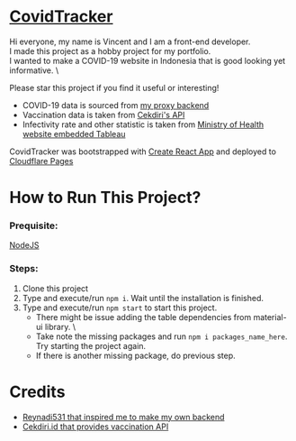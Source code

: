 # [CovidTracker](https://covidtracker.pages.dev)

Hi everyone, my name is Vincent and I am a front-end developer. \
I made this project as a hobby project for my portfolio. \
I wanted to make a COVID-19 website in Indonesia that is good looking yet informative. \

Please star this project if you find it useful or interesting!

- COVID-19 data is sourced from [my proxy backend](https://github.com/vincenth19/covidtracker-backend)
- Vaccination data is taken from [Cekdiri's API](https://cekdiri.id/vaksinasi/)
- Infectivity rate and other statistic is taken from [Ministry of Health website embedded Tableau](https://vaksin.kemkes.go.id/#/scprovinsi)

CovidTracker was bootstrapped with [Create React App](https://github.com/facebook/create-react-app) and deployed to [Cloudflare Pages](https://pages.cloudflare.com)

# How to Run This Project?

### Prequisite:
[NodeJS](https://nodejs.org/en/)

### Steps:
1. Clone this project
2. Type and execute/run `npm i`. Wait until the installation is finished. 
3. Type and execute/run `npm start` to start this project.
   - There might be issue adding the table dependencies from material-ui library. \
   - Take note the missing packages and run `npm i packages_name_here`. Try starting the project again.
   - If there is another missing package, do previous step.
 
# Credits
- [Reynadi531 that inspired me to make my own backend](https://github.com/Reynadi531/api-covid19-indonesia-v2)
- [Cekdiri.id that provides vaccination API](https://cekdiri.id)

